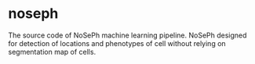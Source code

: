 # noseph

The source code of NoSePh machine learning pipeline. NoSePh designed for detection of locations and phenotypes of cell without relying on segmentation map of cells.